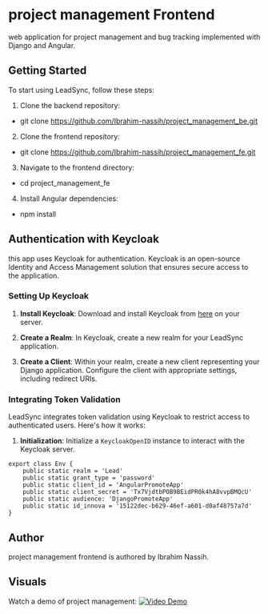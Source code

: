 # project management Frontend

web application for project management and bug tracking implemented with Django and Angular.

## Getting Started

To start using LeadSync, follow these steps:

1. Clone the backend repository:
- git clone https://github.com/Ibrahim-nassih/project_management_be.git

2. Clone the frontend repository:
- git clone https://github.com/Ibrahim-nassih/project_management_fe.git

3. Navigate to the frontend directory:
- cd project_management_fe

4. Install Angular dependencies:
- npm install

## Authentication with Keycloak

this app uses Keycloak for authentication. Keycloak is an open-source Identity and Access Management solution that ensures secure access to the application.

### Setting Up Keycloak

1. **Install Keycloak**: Download and install Keycloak from [here](https://www.keycloak.org/downloads.html) on your server.

2. **Create a Realm**: In Keycloak, create a new realm for your LeadSync application.

3. **Create a Client**: Within your realm, create a new client representing your Django application. Configure the client with appropriate settings, including redirect URIs.

### Integrating Token Validation

LeadSync integrates token validation using Keycloak to restrict access to authenticated users. Here's how it works:

1. **Initialization**: Initialize a `KeycloakOpenID` instance to interact with the Keycloak server.

```
export class Env {
    public static realm = 'Lead'
    public static grant_type = 'password'
    public static client_id = 'AngularPromoteApp'
    public static client_secret = 'Tx7VjdtbPOB9BEidPR0k4hA8vvpBMQcU'
    public static audience: 'DjangoPromoteApp'
    public static id_innova = '15122dec-b629-46ef-a601-d0af48757a7d'
}

```
## Author
project management frontend is authored by Ibrahim Nassih.

## Visuals
Watch a demo of project management:
[![Video Demo](https://img.youtube.com/vi/PZOanoZQVbM/0.jpg)](https://youtu.be/_oMaxKaIThA)